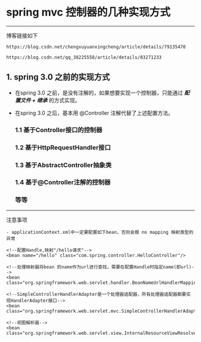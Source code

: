 # spring mvc 控制器的几种实现方式
---

博客链接如下

	https://blog.csdn.net/chengxuyuanxingcheng/article/details/79135470

	https://blog.csdn.net/qq_38225558/article/details/83271233

## 1. spring 3.0 之前的实现方式

- 在spring 3.0 之前，是没有注解的，如果想要实现一个控制器，只能通过 ***配置文件 + 继承*** 的方式实现。
- 在spring 3.0 之后，基本用 @Controller 注解代替了上述配置方法。

	### 1.1 基于Controller接口的控制器

	### 1.2 基于HttpRequestHandler接口

	### 1.3 基于AbstractController抽象类

	### 1.4 基于@Controller注解的控制器

	### 等等

	
---

注意事项

	- applicationContext.xml中一定要配置如下bean，否则会报 no mapping 映射类型的异常

	<!--配置Handle,映射"/hello请求"-->
	<bean name="/hello" class="com.spring.controller.HelloController"/>

	<!--处理映射器将bean 的name作为url进行查找，需要在配置Handle时指定name(即url)--> 
	<bean class="org.springframework.web.servlet.handler.BeanNameUrlHandlerMapping"/>     
	
	<!--SimpleControllerHandlerAdapter是一个处理器适配器，所有处理器适配器都要实现HandlerAdapter接口--> 
	<bean class="org.springframework.web.servlet.mvc.SimpleControllerHandlerAdapter"/>     

	<!--视图解析器--> 
	<bean class="org.springframework.web.servlet.view.InternalResourceViewResolver"/>

	